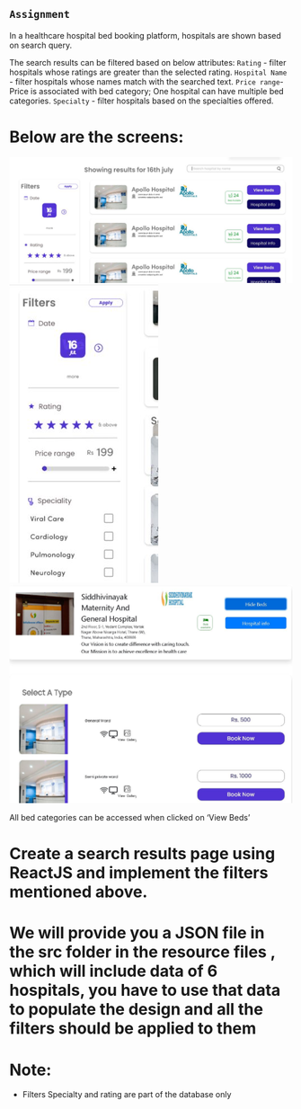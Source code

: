 ## `Assignment`

In a healthcare hospital bed booking platform, hospitals are shown based on search query. 

The search results can be filtered based on below attributes:
`Rating` - filter hospitals whose ratings are greater than the selected rating.
`Hospital Name` - filter hospitals whose names match with the searched text.
`Price range`- Price is associated with bed category; One hospital can have multiple bed categories. 
`Specialty` - filter hospitals based on the specialties offered.

# Below are the screens:

![Screenshot 1](screenshot1.jpg)
![Screenshot 2](screenshot2.jpg)
![Screenshot 3](screenshot3.jpg)

All bed categories can be accessed when clicked on ‘View Beds’

# Create a search results page using ReactJS and implement the filters mentioned above.

# We will provide you a JSON file in the src folder in the resource files , which will include data of 6 hospitals, you have to use that data to populate the design and all the filters should be applied to them


# Note:
* Filters Specialty and rating are part of the database only
